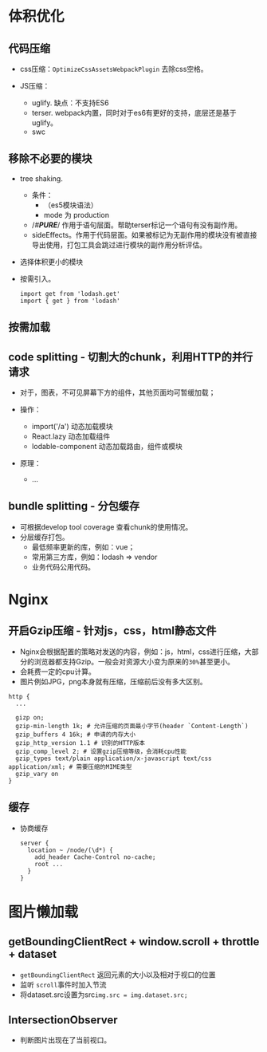 # 体积优化

## 代码压缩
- css压缩：`OptimizeCssAssetsWebpackPlugin` 去除css空格。

- JS压缩：
  - uglify. 缺点：不支持ES6
  - terser. webpack内置，同时对于es6有更好的支持，底层还是基于uglify。
  - swc

## 移除不必要的模块
- tree shaking.
  - 条件：
    - （es5模块语法）
    - mode 为 production
  - /*#__PURE__*/ 作用于语句层面。帮助terser标记一个语句有没有副作用。
  - sideEffects。作用于代码层面。如果被标记为无副作用的模块没有被直接导出使用，打包工具会跳过进行模块的副作用分析评估。

- 选择体积更小的模块

- 按需引入。
  ```JS
  import get from 'lodash.get'
  import { get } from 'lodash'
  ```

## 按需加载

## code splitting - 切割大的chunk，利用HTTP的并行请求
- 对于，图表，不可见屏幕下方的组件，其他页面均可暂缓加载；
- 操作：
  - import('/a') 动态加载模块
  - React.lazy 动态加载组件
  - lodable-component 动态加载路由，组件或模块

- 原理：
  - ...

## bundle splitting - 分包缓存
- 可根据develop tool coverage 查看chunk的使用情况。
- 分层缓存打包。
  - 最低频率更新的库，例如：vue；
  - 常用第三方库，例如：lodash => vendor
  - 业务代码公用代码。

# Nginx

## 开启Gzip压缩 - 针对js，css，html静态文件
- Nginx会根据配置的策略对发送的内容，例如：js，html，css进行压缩，大部分的浏览器都支持Gzip。一般会对资源大小变为原来的`30%`甚至更小。
- 会耗费一定的cpu计算。
- 图片例如JPG，png本身就有压缩，压缩前后没有多大区别。
```nginx
http {
  ...

  gizp on;
  gzip-min-length 1k; # 允许压缩的页面最小字节(header `Content-Length`)
  gzip_buffers 4 16k; # 申请的内存大小
  gzip_http_version 1.1 # 识别的HTTP版本
  gzip_comp_level 2; # 设置gzip压缩等级，会消耗cpu性能
  gzip_types text/plain application/x-javascript text/css application/xml; # 需要压缩的MIME类型
  gzip_vary on
}
```

## 缓存
- 协商缓存
  ```nginx
  server {
    location ~ /node/(\d*) {
      add_header Cache-Control no-cache;
      root ...
    }
  }
  ```


# 图片懒加载

## getBoundingClientRect + window.scroll + throttle + dataset
- `getBoundingClientRect` 返回元素的大小以及相对于视口的位置
- 监听 `scroll`事件时加入节流
- 将dataset.src设置为src`img.src = img.dataset.src;`

## IntersectionObserver
- 判断图片出现在了当前视口。
